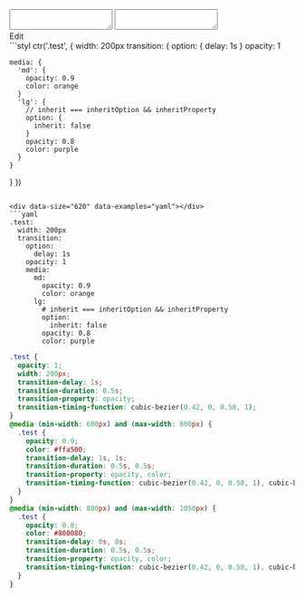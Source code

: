 <div data-size="620" class="code-cont" data-example="inherit">
    <div class="code">
        <div class="code-wrap">
            <textarea id="stylus"></textarea>
            <textarea id="css"></textarea>
            <div class="edit-code">
                <span>Edit</span>
            </div>
        </div>
    </div>
</div>

<div data-size="620" data-examples="stylus"></div>
```styl
ctr('.test', {
  width: 200px
  transition: {
    option: {
      delay: 1s
    }
    opacity: 1

    media: {
      'md': {
        opacity: 0.9
        color: orange
      }
      'lg': {
        // inherit === inheritOption && inheritProperty
        option: {
          inherit: false
        }
        opacity: 0.8
        color: purple
      }
    }
  }
})
```

<div data-size="620" data-examples="yaml"></div>
```yaml
.test:
  width: 200px
  transition:
    option:
      delay: 1s
    opacity: 1
    media:
      md:
        opacity: 0.9
        color: orange
      lg:
        # inherit === inheritOption && inheritProperty
        option:
          inherit: false
        opacity: 0.8
        color: purple
```

```css
.test {
  opacity: 1;
  width: 200px;
  transition-delay: 1s;
  transition-duration: 0.5s;
  transition-property: opacity;
  transition-timing-function: cubic-bezier(0.42, 0, 0.58, 1);
}
@media (min-width: 600px) and (max-width: 800px) {
  .test {
    opacity: 0.9;
    color: #ffa500;
    transition-delay: 1s, 1s;
    transition-duration: 0.5s, 0.5s;
    transition-property: opacity, color;
    transition-timing-function: cubic-bezier(0.42, 0, 0.58, 1), cubic-bezier(0.42, 0, 0.58, 1);
  }
}
@media (min-width: 800px) and (max-width: 1050px) {
  .test {
    opacity: 0.8;
    color: #800080;
    transition-delay: 0s, 0s;
    transition-duration: 0.5s, 0.5s;
    transition-property: opacity, color;
    transition-timing-function: cubic-bezier(0.42, 0, 0.58, 1), cubic-bezier(0.42, 0, 0.58, 1);
  }
}
```
<div class="cf"></div>
